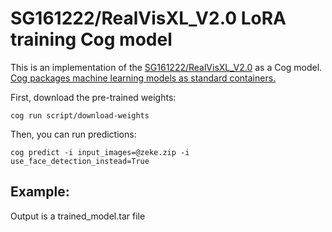 # SG161222/RealVisXL_V2.0 LoRA training Cog model

This is an implementation of the [SG161222/RealVisXL_V2.0](https://huggingface.co/SG161222/RealVisXL_V2.0) as a Cog model. [Cog packages machine learning models as standard containers.](https://github.com/replicate/cog)

First, download the pre-trained weights:

    cog run script/download-weights

Then, you can run predictions:

    cog predict -i input_images=@zeke.zip -i use_face_detection_instead=True

## Example:

Output is a trained_model.tar file